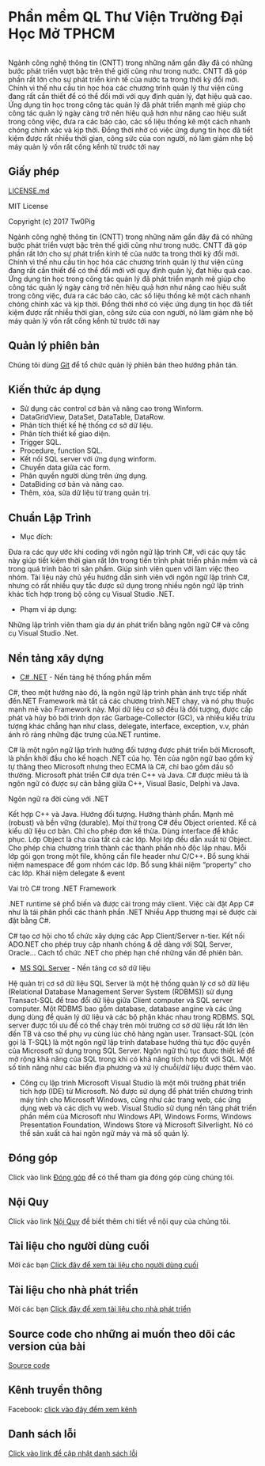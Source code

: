 ﻿# Phần mềm QL Thư Viện Trường Đại Học Mở TPHCM 
<p align="center"><img alt="" src="https://github.com/Tw0Pig/Quanlythuvien/blob/master/%E2%80%8Chinh/logo.png" title="Quản Lý Thư Viện Trường Đại Học Mở TP HCM"/></a></p>
                
Ngành công nghệ thông tin (CNTT) trong những năm gần đây đã có những bước phát triển vượt bậc trên thế giới cũng như trong nước. CNTT đã góp phần rất lớn cho sự phát triển kinh tế của nước ta trong thời kỳ đổi mới. Chính vì thế nhu cầu tin học hóa các chương trình quản lý thư viện cũng đang rất cần thiết để có thể đổi mới với quy định quản lý, đạt hiệu quả cao. 
Ứng dụng tin học trong công tác quản lý đã phát triển mạnh mẽ giúp cho công tác quản lý ngày càng trở nên hiệu quả hơn như nâng cao hiệu suất trong công việc, đưa ra các báo cáo, các số liệu thống kê một cách nhanh chóng chính xác và kịp thời. Đồng thời nhờ có việc ứng dụng tin học đã tiết kiệm được rất nhiều thời gian, công sức của con người, nó làm giảm nhẹ bộ máy quản lý vốn rất cồng kềnh từ trước tới nay



## Giấy phép

[LICENSE.md](https://github.com/Tw0Pig/Quanlythuvien/blob/master/LICENSE)

MIT License

Copyright (c) 2017 Tw0Pig


                

Ngành công nghệ thông tin (CNTT) trong những năm gần đây đã có những bước phát triển vượt bậc trên thế giới cũng như trong nước. CNTT đã góp phần rất lớn cho sự phát triển kinh tế của nước ta trong thời kỳ đổi mới. Chính vì thế nhu cầu tin học hóa các chương trình quản lý thư viện cũng đang rất cần thiết để có thể đổi mới với quy định quản lý, đạt hiệu quả cao. 
Ứng dụng tin học trong công tác quản lý đã phát triển mạnh mẽ giúp cho công tác quản lý ngày càng trở nên hiệu quả hơn như nâng cao hiệu suất trong công việc, đưa ra các báo cáo, các số liệu thống kê một cách nhanh chóng chính xác và kịp thời. Đồng thời nhờ có việc ứng dụng tin học đã tiết kiệm được rất nhiều thời gian, công sức của con người, nó làm giảm nhẹ bộ máy quản lý vốn rất cồng kềnh từ trước tới nay

## Quản lý phiên bản

Chúng tôi dùng [Git](https://git-scm.com/) để tổ chức quản lý phiên bản theo hướng phân tán.

## Kiến thức áp dụng

* Sử dụng các control cơ bản và nâng cao trong Winform. 
* DataGridView, DataSet, DataTable, DataRow.
* Phân tích thiết kế hệ thống cơ sở dữ liệu.
* Phân tích thiết kế giao diện.
* Trigger SQL.
* Procedure, function SQL.
* Kết nối SQL server với ứng dụng winform.
* Chuyển data giữa các form.
* Phân quyền người dùng trên ứng dụng.
* DataBiding cơ bản và nâng cao.
* Thêm, xóa, sửa dữ liệu từ trang quản trị.

## Chuẩn Lập Trình
* Mục đích:

Đưa ra các quy ước khi coding với ngôn ngữ lập trình C#, với các quy tắc này giúp tiết kiệm thời gian rất lớn trong tiến trình phát triển phần mềm và cả trong quá trình bảo trì sản phẩm. Giúp sinh viên quen với làm việc theo nhóm.
Tài liệu này chủ yếu hướng dẫn sinh viên với ngôn ngữ lập trình C#, nhưng có rất nhiều quy tắc được sử dụng trong nhiều ngôn ngữ lập trình khác tích hợp trong bộ công cụ Visual Studio .NET.
* Phạm vi áp dụng:

Những lập trình viên tham gia dự án phát triển bằng ngôn ngữ C# và công cụ Visual Studio .Net.

## Nền tảng xây dựng

* [C# .NET](https://goo.gl/k4TNvU) - Nền tảng hệ thống phần mềm

C#, theo một hướng nào đó, là ngôn ngữ lập trình phản ánh trực tiếp nhất đến.NET Framework mà tất cả các chương trình.NET chạy, và nó phụ thuộc mạnh mẽ vào Framework này. Mọi dữ liệu cơ sở đều là đối tượng, được cấp phát và hủy bỏ bởi trình dọn rác Garbage-Collector (GC), và nhiều kiểu trừu tượng khác chẳng hạn như class, delegate, interface, exception, v.v, phản ánh rõ ràng những đặc trưng của.NET runtime.

C# là một ngôn ngữ lập trình hướng đối tượng được phát triển bởi Microsoft, là phần khởi đầu cho kế hoạch .NET của họ. Tên của ngôn ngữ bao gồm ký tự thăng theo Microsoft nhưng theo ECMA là C#, chỉ bao gồm dấu số thường. Microsoft phát triển C# dựa trên C++ và Java. C# được miêu tả là ngôn ngữ có được sự cân bằng giữa C++, Visual Basic, Delphi và Java.

Ngôn ngữ ra đời cùng với .NET

Kết hợp C++ và Java.
Hướng đối tượng.
Hướng thành phần.
Mạnh mẽ (robust) và bền vững (durable).
Mọi thứ trong C# đều Object oriented.
Kể cả kiểu dữ liệu cơ bản.
Chỉ cho phép đơn kế thừa.
Dùng interface để khắc phục.
Lớp Object là cha của tất cả các lớp.
Mọi lớp đều dẫn xuất từ Object.
Cho phép chia chương trình thành các thành phần nhỏ độc lập nhau.
Mỗi lớp gói gọn trong một file, không cần file header như C/C++.
Bổ sung khái niệm namespace để gom nhóm các lớp.
Bổ sung khái niệm “property” cho các lớp.
Khái niệm delegate & event

Vai trò C# trong .NET Framework

.NET runtime sẽ phổ biến và được cài trong máy client.
Việc cài đặt App C# như là tái phân phối các thành phần .NET
Nhiều App thương mại sẽ được cài đặt bằng C#.

C# tạo cơ hội cho tổ chức xây dựng các App Client/Server n-tier.
Kết nối ADO.NET cho phép truy cập nhanh chóng & dễ dàng với SQL Server, Oracle…
Cách tổ chức .NET cho phép hạn chế những vấn đề phiên bản.

* [MS SQL Server](https://goo.gl/UKLeUi) - Nền tảng cơ sở dữ liệu

Hệ quản trị cơ sở dữ liệu SQL Server là một hệ thống quản lý cơ sở dữ liệu (Relational Database Management Server System (RDBMS)) sử dụng Transact-SQL để trao đổi dữ liệu giữa Client computer và SQL server computer. Một RDBMS bao gồm database, database angine và các ứng dụng dùng để quản lý dữ liệu và các bộ phận khác nhau trong RDBMS. SQL server được tối ưu để có thể chạy trên môi trường cơ sở dữ liệu rất lớn lên đến TB và cso thể phụ vụ cùng lúc chô hàng ngàn user. 
Transact-SQL (còn gọi là T-SQL) là một ngôn ngữ lập trình database hướng thủ tục độc quyền của Microsoft sử dụng trong SQL Server. Ngôn ngữ thủ tục được thiết kế để mở rộng khả năng của SQL trong khi có khả năng tích hợp tốt với SQL. Một số tính năng như các biến địa phương và xử lý chuỗi/dữ liệu được thêm vào.

* Công cụ lập trình 
Microsoft Visual Studio là một môi trường phát triển tích hợp (IDE) từ Microsoft. Nó được sử dụng để phát triển chương trình máy tính cho Microsoft Windows, cũng như các trang web, các ứng dụng web và các dịch vụ web. Visual Studio sử dụng nền tảng phát triển phần mềm của Microsoft như Windows API, Windows Forms, Windows Presentation Foundation, Windows Store và Microsoft Silverlight. Nó có thể sản xuất cả hai ngôn ngữ máy và mã số quản lý.


## Đóng góp

Click vào link  [Đóng góp](https://github.com/Tw0Pig/Quanlythuvien/blob/master/donggop.md) để có thể tham gia đóng góp cùng chúng tôi.

## Nội Quy

Click vào link  [Nội Quy](https://github.com/Tw0Pig/Quanlythuvien/blob/master/noiquy.md) để biết thêm chi tiết về nội quy của chúng tôi.


## Tài liệu cho người dùng cuối

Mời các bạn [Click đây để xem tài liệu cho người dùng cuối](https://github.com/Tw0Pig/Quanlythuvien/blob/master/tailieuchonguoidungcuoi.md)


## Tài liệu cho nhà phát triển
Mời các bạn [Click đây để xem tài liệu cho nhà phát triển](https://github.com/Tw0Pig/Quanlythuvien/blob/master/tailieudanhchonhaphattrien.md)

## Source code cho những ai muốn theo dõi các version của bài 
[Source code](https://github.com/Tw0Pig/Quanlythuvien/releases)

## Kênh truyền thông 
Facebook: [click vào đây đểm xem kênh](https://www.facebook.com/Library-Manager-Software-1386531111384676/?notif_t=page_fan&notif_id=1500219296122650)

## Danh sách lỗi
[Click vào link để cập nhật danh sách lỗi](https://github.com/Tw0Pig/Quanlythuvien/issues/2)

